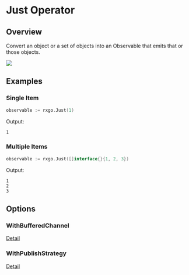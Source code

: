 # Just Operator

## Overview

Convert an object or a set of objects into an Observable that emits that or those objects.

![](http://reactivex.io/documentation/operators/images/just.png)

## Examples

### Single Item

```go
observable := rxgo.Just(1)
```

Output:

```
1
```

### Multiple Items

```go
observable := rxgo.Just([]interface{}{1, 2, 3})
```

Output:

```
1
2
3
```

## Options

### WithBufferedChannel

[Detail](options.md#withbufferedchannel)

### WithPublishStrategy

[Detail](options.md#withpublishstrategy)